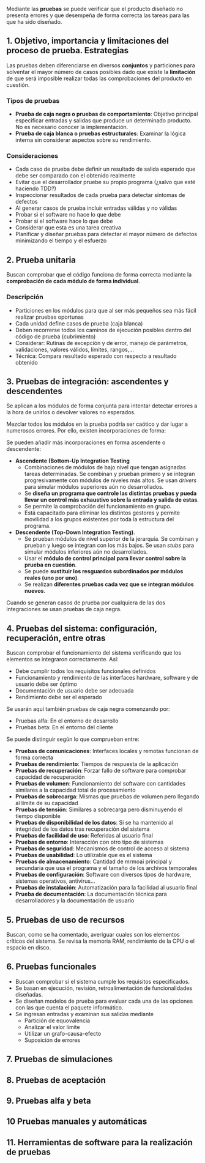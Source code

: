 
Mediante las **pruebas** se puede verificar que el producto diseñado no presenta errores y que desempeña de forma correcta las tareas para las que ha sido diseñado. 
## 1. Objetivo, importancia y limitaciones del proceso de prueba. Estrategias

Las pruebas deben diferenciarse en diversos **conjuntos** y particiones para solventar el mayor número de casos posibles dado que existe la **limitación** de que será imposible realizar todas las comprobaciones del producto en cuestión.
### Tipos de pruebas
- **Prueba de caja negra o pruebas de comportamiento**: Objetivo principal especificar entradas y salidas que produce un determinado producto. No es necesario conocer la implementación.
- **Prueba de caja blanca o pruebas estructurales**: Examinar la lógica interna sin considerar aspectos sobre su rendimiento. 

### Consideraciones
- Cada caso de prueba debe definir un resultado de salida esperado que debe ser comparado con el obtenido realmente
- Evitar que el desarrollador pruebe su propio programa (¿salvo que esté haciendo TDD?)
- Inspeccionar resultados de cada prueba para detectar síntomas de defectos
- Al generar casos de prueba incluir entradas válidas y no válidas
- Probar si el software no hace lo que debe
- Probar si el software hace lo que debe
- Considerar que esta es una tarea creativa
- Planificar y diseñar pruebas para detectar el mayor número de defectos minimizando el tiempo y el esfuerzo

## 2. Prueba unitaria

Buscan comprobar que el código funciona de forma correcta mediante la **comprobación de cada módulo de forma individual**.

### Descripción
- Particiones en los módulos para que al ser más pequeños sea más fácil realizar pruebas oportunas
- Cada unidad define casos de prueba (caja blanca)
- Deben recorrerse todos los caminos de ejecución posibles dentro del código de prueba (cubrimiento)
- Considerar: Rutinas de excepción y de error, manejo de parámetros, validaciones, valores válidos, límites, rangos,...
- Técnica: Compara resultado esperado con respecto a resultado obtenido

## 3. Pruebas de integración: ascendentes y descendentes

Se aplican a los módulos de forma conjunta para intentar detectar errores a la hora de unirlos o devolver valores no esperados.

Mezclar todos los módulos en la prueba podría ser caótico y dar lugar a numerosos errores.  Por ello, existen incorporaciones de forma:

Se pueden añadir más incorporaciones en forma ascendente o descendente:
- **Ascendente (Bottom-Up Integration Testing**
	- Combinaciones de módulos de bajo nivel que tengan asignadas tareas determinadas. Se combinan y prueban primero y se integran progresivamente con módulos de niveles más altos. Se usan _drivers_ para simular módulos superiores aún no desarrollados.
	- Se **diseña un programa que controle las distintas pruebas y pueda llevar un control más exhaustivo sobre la entrada y salida de estas**. 
	- Se permite la comprobación del funcionamiento en grupo. 
	- Está capacitado para eliminar los distintos gestores y permite movilidad a los grupos existentes por toda la estructura del programa.
- **Descendente (Top-Down Integration Testing)**. 
	- Se prueban módulos de nivel superior de la jerarquía. Se combinan y prueban y luego se integran con los más bajos. Se usan _stubs_ para simular módulos inferiores aún no desarrollados.
	- Usar el **módulo de control principal para llevar control sobre la prueba en cuestión**. 
	- Se puede **sustituir los resguardos subordinados por módulos reales (uno por uno)**. 
	- Se realizan **diferentes pruebas cada vez que se integran módulos nuevos**. 

Cuando se generan casos de prueba por cualquiera de las dos integraciones se usan pruebas de caja negra. 

## 4. Pruebas del sistema: configuración, recuperación, entre otras

Buscan comprobar el funcionamiento del sistema verificando que los elementos se integraron correctamente. 
Así: 
- Debe cumplir todos los requisitos funcionales definidos
- Funcionamiento y rendimiento de las interfaces hardware, software y de usuario debe ser óptimo
- Documentación de usuario debe ser adecuada
- Rendimiento debe ser el esperado

Se usarán aquí también pruebas de caja negra comenzando por:
- Pruebas alfa: En el entorno de desarrollo
- Pruebas beta: En el entorno del cliente

Se puede distinguir según lo que comprueban entre:
- **Pruebas de comunicaciones**: Interfaces locales y remotas funcionan de forma correcta
- **Pruebas de rendimiento**: Tiempos de respuesta de la aplicación
- **Pruebas de recuperación**: Forzar fallo de software para comprobar capacidad de recuperación
- **Pruebas de volumen**: Funcionamiento del software con cantidades similares a la capacidad total de procesamiento
- **Pruebas de sobrecarga**: Mismas que pruebas de volumen pero llegando al límite de su capacidad
- **Pruebas de tensión**: Similares a sobrecarga pero disminuyendo el tiempo disponible
- **Pruebas de disponibilidad de los datos**: Si se ha mantenido al integridad de los datos tras recuperación del sistema
- **Pruebas de facilidad de uso**: Referidas al usuario final
- **Pruebas de entorno**: Interacción con otro tipo de sistemas
- **Pruebas de seguridad**: Mecanismos de control de acceso al sistema
- **Pruebas de usabilidad**: Lo utilizable que es el sistema
- **Pruebas de almacenamiento**: Cantidad de mrmoai principal y secundaria que usa el programa y el tamaño de los archivos temporales
- **Pruebas de configuración**: Software con diversos tipos de hardware, sistemas operativos, antivirus...
- **Pruebas de instalación**: Automatización para la facilidad al usuario final
- **Prueba de documentación**: La documentación técnica para desarrolladores y la documentación de usuario

## 5. Pruebas de uso de recursos

Buscan, como se ha comentado, averiguar cuales son los elementos críticos del sistema. Se revisa la memoria RAM, rendimiento de la CPU o el espacio en disco.

## 6. Pruebas funcionales

- Buscan comprobar si el sistema cumple los requisitos especificados. 
- Se basan en ejecución, revisión, retroalimentación de funcionalidades diseñadas.
- Se diseñan modelos de prueba para evaluar cada una de las opciones con las que cuenta el paquete informático.
- Se ingresan entradas y examinan sus salidas mediante
	- Partición de equovalencia
	- Analizar el valor límite
	- Utilizar un grafo-causa-efecto
	- Suposición de errores
	
## 7. Pruebas de simulaciones


## 8. Pruebas de aceptación


## 9. Pruebas alfa y beta


## 10 Pruebas manuales y automáticas


## 11. Herramientas de software para la realización de pruebas




